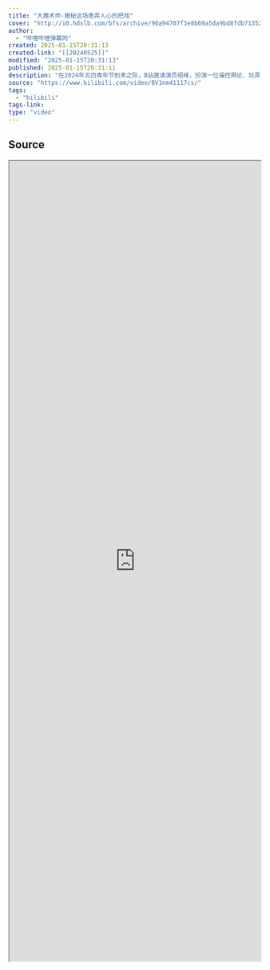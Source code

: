 ```yaml
---
title: "大魔术师-揭秘这场愚弄人心的把戏"
cover: "http://i0.hdslb.com/bfs/archive/90a94707f3e8b69a5da9bd8fdb713520c850e4c1.jpg@189w_107h.webp"
author:
  - "哔哩哔哩弹幕网"
created: 2025-01-15T20:31:13
created-link: "[[20240525]]"
modified: "2025-01-15T20:31:13"
published: 2025-01-15T20:31:11
description: "在2024年五四青年节到来之际，B站邀请演员祖峰，扮演一位操控舆论、玩弄真假的“大魔术师”，以一部讽刺喜剧公益片，为你揭示互联网上的反智内容与虚假套路。希望大家不忘五四精神，求真求实，保持理性思考。《大魔术师》由哔哩哔哩与中国新闻社、检察日报正义网、环球时报、新京报、澎湃新闻、南方都市报 联合发布。"
source: "https://www.bilibili.com/video/BV1nm41117cs/"
tags:
  - "bilibili"
tags-link:
type: "video"
---
```

## Source

<iframe src='https://player.bilibili.com/player.html?isOutside=true&bvid=BV1nm41117cs&p=1&autoplay=false' style='height:40vh;width:100%' class='iframe-radius' allow='fullscreen'/><center>via: <a href='https://www.bilibili.com/video/BV1nm41117cs' target='_blank' class='external-link'>https://www.bilibili.com/video/BV1nm41117cs</a></center>


## Notes

